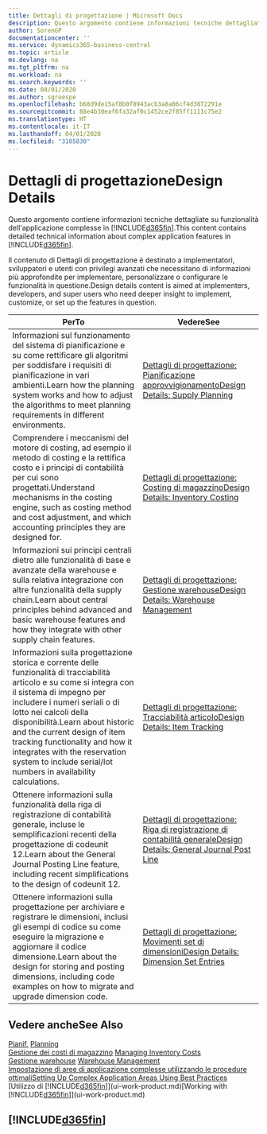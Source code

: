 ```yaml
---
title: Dettagli di progettazione | Microsoft Docs
description: Questo argomento contiene informazioni tecniche dettagliate su funzionalità dell'applicazione complesse in Business Central.
author: SorenGP
documentationcenter: ''
ms.service: dynamics365-business-central
ms.topic: article
ms.devlang: na
ms.tgt_pltfrm: na
ms.workload: na
ms.search.keywords: ''
ms.date: 04/01/2020
ms.author: sgroespe
ms.openlocfilehash: b68d9de15af8b0f8943acb3a8a06cf4d3872291e
ms.sourcegitcommit: 88e4b30eaf6fa32af0c1452ce2f85ff1111c75e2
ms.translationtype: HT
ms.contentlocale: it-IT
ms.lasthandoff: 04/01/2020
ms.locfileid: "3185830"
---
```

# <a name="design-details"></a><span data-ttu-id="6bd81-103">Dettagli di progettazione</span><span class="sxs-lookup"><span data-stu-id="6bd81-103">Design Details</span></span>
<span data-ttu-id="6bd81-104">Questo argomento contiene informazioni tecniche dettagliate su funzionalità dell'applicazione complesse in [!INCLUDE[d365fin](includes/d365fin_md.md)].</span><span class="sxs-lookup"><span data-stu-id="6bd81-104">This content contains detailed technical information about complex application features in [!INCLUDE[d365fin](includes/d365fin_md.md)].</span></span>  

 <span data-ttu-id="6bd81-105">Il contenuto di Dettagli di progettazione è destinato a implementatori, sviluppatori e utenti con privilegi avanzati che necessitano di informazioni più approfondite per implementare, personalizzare o configurare le funzionalità in questione.</span><span class="sxs-lookup"><span data-stu-id="6bd81-105">Design details content is aimed at implementers, developers, and super users who need deeper insight to implement, customize, or set up the features in question.</span></span>  

|<span data-ttu-id="6bd81-106">**Per**</span><span class="sxs-lookup"><span data-stu-id="6bd81-106">**To**</span></span>|<span data-ttu-id="6bd81-107">**Vedere**</span><span class="sxs-lookup"><span data-stu-id="6bd81-107">**See**</span></span>|  
|------------|-------------|  
|<span data-ttu-id="6bd81-108">Informazioni sul funzionamento del sistema di pianificazione e su come rettificare gli algoritmi per soddisfare i requisiti di pianificazione in vari ambienti.</span><span class="sxs-lookup"><span data-stu-id="6bd81-108">Learn how the planning system works and how to adjust the algorithms to meet planning requirements in different environments.</span></span>|[<span data-ttu-id="6bd81-109">Dettagli di progettazione: Pianificazione approvvigionamento</span><span class="sxs-lookup"><span data-stu-id="6bd81-109">Design Details: Supply Planning</span></span>](design-details-supply-planning.md)|  
|<span data-ttu-id="6bd81-110">Comprendere i meccanismi del motore di costing, ad esempio il metodo di costing e la rettifica costo e i principi di contabilità per cui sono progettati.</span><span class="sxs-lookup"><span data-stu-id="6bd81-110">Understand mechanisms in the costing engine, such as costing method and cost adjustment, and which accounting principles they are designed for.</span></span>|[<span data-ttu-id="6bd81-111">Dettagli di progettazione: Costing di magazzino</span><span class="sxs-lookup"><span data-stu-id="6bd81-111">Design Details: Inventory Costing</span></span>](design-details-inventory-costing.md)|  
|<span data-ttu-id="6bd81-112">Informazioni sui principi centrali dietro alle funzionalità di base e avanzate della warehouse e sulla relativa integrazione con altre funzionalità della supply chain.</span><span class="sxs-lookup"><span data-stu-id="6bd81-112">Learn about central principles behind advanced and basic warehouse features and how they integrate with other supply chain features.</span></span>|[<span data-ttu-id="6bd81-113">Dettagli di progettazione: Gestione warehouse</span><span class="sxs-lookup"><span data-stu-id="6bd81-113">Design Details: Warehouse Management</span></span>](design-details-warehouse-management.md)|  
|<span data-ttu-id="6bd81-114">Informazioni sulla progettazione storica e corrente delle funzionalità di tracciabilità articolo e su come si integra con il sistema di impegno per includere i numeri seriali o di lotto nei calcoli della disponibilità.</span><span class="sxs-lookup"><span data-stu-id="6bd81-114">Learn about historic and the current design of item tracking functionality and how it integrates with the reservation system to include serial/lot numbers in availability calculations.</span></span>|[<span data-ttu-id="6bd81-115">Dettagli di progettazione: Tracciabilità articolo</span><span class="sxs-lookup"><span data-stu-id="6bd81-115">Design Details: Item Tracking</span></span>](design-details-item-tracking.md)|  
|<span data-ttu-id="6bd81-116">Ottenere informazioni sulla funzionalità della riga di registrazione di contabilità generale, incluse le semplificazioni recenti della progettazione di codeunit 12.</span><span class="sxs-lookup"><span data-stu-id="6bd81-116">Learn about the General Journal Posting Line feature, including recent simplifications to the design of codeunit 12.</span></span>|[<span data-ttu-id="6bd81-117">Dettagli di progettazione: Riga di registrazione di contabilità generale</span><span class="sxs-lookup"><span data-stu-id="6bd81-117">Design Details: General Journal Post Line</span></span>](design-details-general-journal-post-line.md)|
|<span data-ttu-id="6bd81-118">Ottenere informazioni sulla progettazione per archiviare e registrare le dimensioni, inclusi gli esempi di codice su come eseguire la migrazione e aggiornare il codice dimensione.</span><span class="sxs-lookup"><span data-stu-id="6bd81-118">Learn about the design for storing and posting dimensions, including code examples on how to migrate and upgrade dimension code.</span></span>|[<span data-ttu-id="6bd81-119">Dettagli di progettazione: Movimenti set di dimensioni</span><span class="sxs-lookup"><span data-stu-id="6bd81-119">Design Details: Dimension Set Entries</span></span>](design-details-dimension-set-entries.md)| 

## <a name="see-also"></a><span data-ttu-id="6bd81-120">Vedere anche</span><span class="sxs-lookup"><span data-stu-id="6bd81-120">See Also</span></span>  
 <span data-ttu-id="6bd81-121">[Pianif.](production-planning.md) </span><span class="sxs-lookup"><span data-stu-id="6bd81-121">[Planning](production-planning.md) </span></span>  
 <span data-ttu-id="6bd81-122">[Gestione dei costi di magazzino](finance-manage-inventory-costs.md) </span><span class="sxs-lookup"><span data-stu-id="6bd81-122">[Managing Inventory Costs](finance-manage-inventory-costs.md) </span></span>  
 <span data-ttu-id="6bd81-123">[Gestione warehouse](warehouse-manage-warehouse.md) </span><span class="sxs-lookup"><span data-stu-id="6bd81-123">[Warehouse Management](warehouse-manage-warehouse.md) </span></span>  
 [<span data-ttu-id="6bd81-124">Impostazione di aree di applicazione complesse utilizzando le procedure ottimali</span><span class="sxs-lookup"><span data-stu-id="6bd81-124">Setting Up Complex Application Areas Using Best Practices</span></span>](set-up-complex-application-areas-using-best-practices.md)  
 <span data-ttu-id="6bd81-125">[Utilizzo di [!INCLUDE[d365fin](includes/d365fin_md.md)]](ui-work-product.md)</span><span class="sxs-lookup"><span data-stu-id="6bd81-125">[Working with [!INCLUDE[d365fin](includes/d365fin_md.md)]](ui-work-product.md)</span></span>

 ## [!INCLUDE[d365fin](includes/free_trial_md.md)]  
